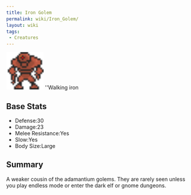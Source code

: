 ```yaml
---
title: Iron Golem
permalink: wiki/Iron_Golem/
layout: wiki
tags:
 - Creatures
---
```


<img src="iron_golem.png" title="fig:iron_golem.png" alt="iron_golem.png" width="100" />
''Walking iron

Base Stats
----------

-   Defense:30
-   Damage:23
-   Melee Resistance:Yes
-   Slow:Yes
-   Body Size:Large

Summary
-------

A weaker cousin of the adamantium golems. They are rarely seen unless
you play endless mode or enter the dark elf or gnome dungeons.
